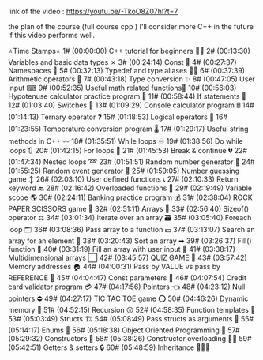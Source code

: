 
link of the video : https://youtu.be/-TkoO8Z07hI?t=7 

the plan  of the  course (full course cpp )
I'll consider more C++ in the future if this video performs well.


⭐Time Stamps⭐
1#   (00:00:00) C++ tutorial for beginners 👨‍💻
2#   (00:13:30) Variables and basic data types ✗
3#   (00:24:14) Const 🚫
4#   (00:27:37) Namespaces 📛
5#   (00:32:13) Typedef and type aliases 🙋‍♂
6#   (00:37:39) Arithmetic operators 🧮
7#   (00:43:18) Type conversion ✨
8#   (00:47:05) User input ⌨
9#   (00:52:35) Useful math related functions🔢
10# (00:56:03) Hypotenuse calculator practice program 📐
11# (00:58:44) If statements 🤔
12# (01:03:40) Switches 🔀
13# (01:09:29) Console calculator program 🖩
14# (01:14:13) Ternary operator ❓
15# (01:18:53) Logical operators 🔣
16# (01:23:55) Temperature conversion program 🌡
17# (01:29:17) Useful string methods in C++ 〰
18# (01:35:51) While loops ♾
19# (01:38:56) Do while loops 🔃
20# (01:42:15) For loops 🔂
21# (01:45:53) Break & continue 💔
22# (01:47:34) Nested loops ➿
23# (01:51:51) Random number generator 🎲
24# (01:55:25) Random event generator 🎁
25# (01:59:05) Number guessing game ↕
26# (02:03:10) User defined functions 📞
27# (02:10:33) Return keyword 🔙
28# (02:16:42) Overloaded functions 🍕
29# (02:19:49) Variable scope 🌎
30# (02:24:11) Banking practice program 💰
31# (02:38:04) ROCK PAPER SCISSORS game 👊
32# (02:51:11) Arrays 🚗
33# (02:56:40) Sizeof() operator ⚖
34# (03:01:34) Iterate over an array 🗃
35# (03:05:40) Foreach loop 🗂
36# (03:08:36) Pass array to a function 💵
37# (03:13:07) Search an array for an element 🔎
38# (03:20:43) Sort an array ➡
39# (03:26:37) Fill() function 🍔
40# (03:31:19) Fill an array with user input 🌭
41# (03:38:17) Multidimensional arrays ⬜
42# (03:45:57) QUIZ GAME 💯
43# (03:57:42) Memory addresses 🏠
44# (04:00:31) Pass by VALUE vs pass by REFERENCE 📧
45# (04:04:47) Const parameters 🧱
46# (04:07:54) Credit card validator program 💳
47# (04:17:56) Pointers 👈
48# (04:23:12) Null pointers ⛔
49# (04:27:17) TIC TAC TOE game ⭕
50# (04:46:26) Dynamic memory 🧠
51# (04:52:15) Recursion 😵
52# (04:58:35) Function templates 🍪
53# (05:03:49) Structs 🏗
54# (05:08:49) Pass structs as arguments 🚚
55# (05:14:17) Enums 📅
56# (05:18:38) Object Oriented Programming 🧍
57# (05:29:32) Constructors 👷
58# (05:38:26) Constructor overloading 👨‍🍳
59# (05:42:51) Getters & setters 🔒
60# (05:48:59) Inheritance 👩‍👧‍👦

